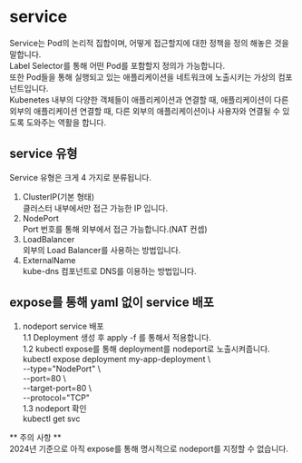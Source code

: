 # service
Service는 Pod의 논리적 집합이며, 어떻게 접근할지에 대한 정책을 정의 해놓은 것을 말합니다.  
Label Selector를 통해 어떤 Pod를 포함할지 정의가 가능합니다.  
또한 Pod들을 통해 실행되고 있는 애플리케이션을 네트워크에 노출시키는 가상의 컴포넌트입니다.  
Kubenetes 내부의 다양한 객체들이 애플리케이션과 연결할 때, 애플리케이션이 다른 외부의 애플리케이션 연결할 때, 다른 외부의 애플리케이션이나 사용자와 연결될 수 있도록 도와주는 역활을 합니다.  

## service 유형
Service 유형은 크게 4 가지로 분류됩니다.  
1. ClusterIP(기본 형태)  
    클러스터 내부에서만 접근 가능한 IP 입니다.  
2. NodePort  
    Port 번호를 통해 외부에서 접근 가능합니다.(NAT 컨셉)  
3. LoadBalancer  
    외부의 Load Balancer를 사용하는 방법입니다.     
4. ExternalName  
    kube-dns 컴포넌트로 DNS를 이용하는 방법입니다.  


## expose를 통해 yaml 없이 service 배포
1. nodeport service 배포  
1.1 Deployment 생성 후 apply -f 를 통해서 적용합니다.  
1.2 kubectl expose를 통해 deployment를 nodeport로 노출시켜줍니다.  
 kubectl expose deployment my-app-deployment \  
  --type="NodePort" \  
  --port=80 \  
  --target-port=80 \  
  --protocol="TCP"  
1.3 nodeport 확인  
kubectl get svc  

** 주의 사항 **  
2024년 기준으로 아직 expose를 통해 명시적으로 nodeport를 지정할 수 없습니다.  